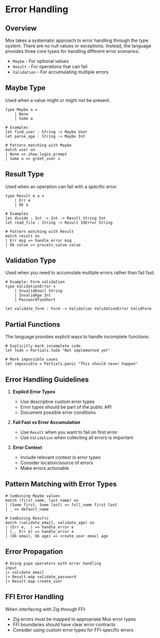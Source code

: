 # Error Handling

## Overview

Mox takes a systematic approach to error handling through the type system. There are no null values or exceptions. Instead, the language provides three core types for handling different error scenarios:
- `Maybe` - For optional values
- `Result` - For operations that can fail
- `Validation` - For accumulating multiple errors

## Maybe Type

Used when a value might or might not be present.

```mox
type Maybe a = 
    | None 
    | Some a

# Examples
let find_user : String -> Maybe User
let parse_age : String -> Maybe Int

# Pattern matching with Maybe
match user on
| None => show_login_prompt
| Some u => greet_user u
```

## Result Type

Used when an operation can fail with a specific error.

```mox
type Result e a = 
    | Err e 
    | Ok a

# Examples
let divide : Int -> Int -> Result String Int
let read_file : String -> Result IOError String

# Pattern matching with Result
match result on
| Err msg => handle_error msg
| Ok value => process_value value
```

## Validation Type

Used when you need to accumulate multiple errors rather than fail fast.

```mox
# Example: Form validation
type ValidationError = 
    | InvalidEmail String
    | InvalidAge Int
    | PasswordTooShort

let validate_form : Form -> Validation ValidationError ValidForm
```

## Partial Functions

The language provides explicit ways to handle incomplete functions:

```mox
# Explicitly mark incomplete code
let todo = Partials.todo "Not implemented yet"

# Mark impossible cases
let impossible = Partials.panic "This should never happen"
```

## Error Handling Guidelines

1. **Explicit Error Types**
   - Use descriptive custom error types
   - Error types should be part of the public API
   - Document possible error conditions

2. **Fail Fast vs Error Accumulation**
   - Use `Result` when you want to fail on first error
   - Use `Validation` when collecting all errors is important

3. **Error Context**
   - Include relevant context in error types
   - Consider location/source of errors
   - Make errors actionable

## Pattern Matching with Error Types

```mox
# Combining Maybe values
match (first_name, last_name) on
| (Some first, Some last) => full_name first last
| _ => default_name

# Combining Results
match (validate_email, validate_age) on
| (Err e, _) => handle_error e
| (_, Err e) => handle_error e
| (Ok email, Ok age) => create_user email age
```

## Error Propagation

```mox
# Using pipe operators with error handling
input
|> validate_email
|> Result.map validate_password
|> Result.map create_user
```

## FFI Error Handling

When interfacing with Zig through FFI:
- Zig errors must be mapped to appropriate Mox error types
- FFI boundaries should have clear error contracts
- Consider using custom error types for FFI-specific errors
